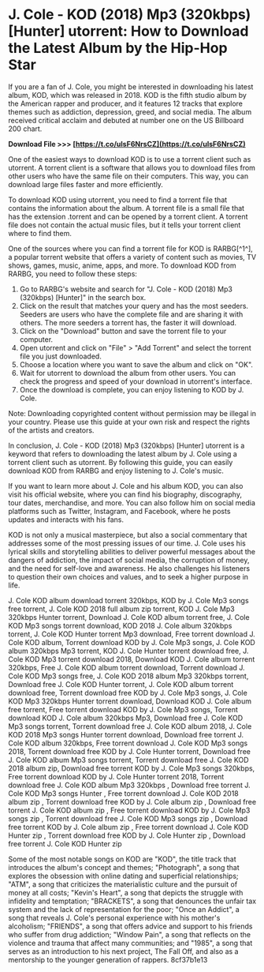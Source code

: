 # J. Cole - KOD (2018) Mp3 (320kbps) [Hunter] utorrent: How to Download the Latest Album by the Hip-Hop Star
  
If you are a fan of J. Cole, you might be interested in downloading his latest album, KOD, which was released in 2018. KOD is the fifth studio album by the American rapper and producer, and it features 12 tracks that explore themes such as addiction, depression, greed, and social media. The album received critical acclaim and debuted at number one on the US Billboard 200 chart.
 
**Download File >>> [https://t.co/ulsF6NrsCZ](https://t.co/ulsF6NrsCZ)**


  
One of the easiest ways to download KOD is to use a torrent client such as utorrent. A torrent client is a software that allows you to download files from other users who have the same file on their computers. This way, you can download large files faster and more efficiently.
  
To download KOD using utorrent, you need to find a torrent file that contains the information about the album. A torrent file is a small file that has the extension .torrent and can be opened by a torrent client. A torrent file does not contain the actual music files, but it tells your torrent client where to find them.
  
One of the sources where you can find a torrent file for KOD is RARBG[^1^], a popular torrent website that offers a variety of content such as movies, TV shows, games, music, anime, apps, and more. To download KOD from RARBG, you need to follow these steps:
  
1. Go to RARBG's website and search for "J. Cole - KOD (2018) Mp3 (320kbps) [Hunter]" in the search box.
2. Click on the result that matches your query and has the most seeders. Seeders are users who have the complete file and are sharing it with others. The more seeders a torrent has, the faster it will download.
3. Click on the "Download" button and save the torrent file to your computer.
4. Open utorrent and click on "File" > "Add Torrent" and select the torrent file you just downloaded.
5. Choose a location where you want to save the album and click on "OK".
6. Wait for utorrent to download the album from other users. You can check the progress and speed of your download in utorrent's interface.
7. Once the download is complete, you can enjoy listening to KOD by J. Cole.

Note: Downloading copyrighted content without permission may be illegal in your country. Please use this guide at your own risk and respect the rights of the artists and creators.
  
In conclusion, J. Cole - KOD (2018) Mp3 (320kbps) [Hunter] utorrent is a keyword that refers to downloading the latest album by J. Cole using a torrent client such as utorrent. By following this guide, you can easily download KOD from RARBG and enjoy listening to J. Cole's music.
  
If you want to learn more about J. Cole and his album KOD, you can also visit his official website, where you can find his biography, discography, tour dates, merchandise, and more. You can also follow him on social media platforms such as Twitter, Instagram, and Facebook, where he posts updates and interacts with his fans.
  
KOD is not only a musical masterpiece, but also a social commentary that addresses some of the most pressing issues of our time. J. Cole uses his lyrical skills and storytelling abilities to deliver powerful messages about the dangers of addiction, the impact of social media, the corruption of money, and the need for self-love and awareness. He also challenges his listeners to question their own choices and values, and to seek a higher purpose in life.
 
J. Cole KOD album download torrent 320kbps,  KOD by J. Cole Mp3 songs free torrent,  J. Cole KOD 2018 full album zip torrent,  KOD J. Cole Mp3 320kbps Hunter torrent,  Download J. Cole KOD album torrent free,  J. Cole KOD Mp3 songs torrent download,  KOD 2018 J. Cole album 320kbps torrent,  J. Cole KOD Hunter torrent Mp3 download,  Free torrent download J. Cole KOD album,  Torrent download KOD by J. Cole Mp3 songs,  J. Cole KOD album 320kbps Mp3 torrent,  KOD J. Cole Hunter torrent download free,  J. Cole KOD Mp3 torrent download 2018,  Download KOD J. Cole album torrent 320kbps,  Free J. Cole KOD album torrent download,  Torrent download J. Cole KOD Mp3 songs free,  J. Cole KOD 2018 album Mp3 320kbps torrent,  Download free J. Cole KOD Hunter torrent,  J. Cole KOD album torrent download free,  Torrent download free KOD by J. Cole Mp3 songs,  J. Cole KOD Mp3 320kbps Hunter torrent download,  Download KOD J. Cole album free torrent,  Free torrent download KOD by J. Cole Mp3 songs,  Torrent download KOD J. Cole album 320kbps Mp3,  Download free J. Cole KOD Mp3 songs torrent,  Torrent download free J. Cole KOD album 2018,  J. Cole KOD 2018 Mp3 songs Hunter torrent download,  Download free torrent J. Cole KOD album 320kbps,  Free torrent download J. Cole KOD Mp3 songs 2018,  Torrent download free KOD by J. Cole Hunter torrent,  Download free J. Cole KOD album Mp3 songs torrent,  Torrent download free J. Cole KOD 2018 album zip,  Download free torrent KOD by J. Cole Mp3 songs 320kbps,  Free torrent download KOD by J. Cole Hunter torrent 2018,  Torrent download free J. Cole KOD album Mp3 320kbps ,  Download free torrent J. Cole KOD Mp3 songs Hunter ,  Free torrent download J. Cole KOD 2018 album zip ,  Torrent download free KOD by J. Cole album zip ,  Download free torrent J. Cole KOD album zip ,  Free torrent download KOD by J. Cole Mp3 songs zip ,  Torrent download free J. Cole KOD Mp3 songs zip ,  Download free torrent KOD by J. Cole album zip ,  Free torrent download J. Cole KOD Hunter zip ,  Torrent download free KOD by J. Cole Hunter zip ,  Download free torrent J. Cole KOD Hunter zip
  
Some of the most notable songs on KOD are "KOD", the title track that introduces the album's concept and themes; "Photograph", a song that explores the obsession with online dating and superficial relationships; "ATM", a song that criticizes the materialistic culture and the pursuit of money at all costs; "Kevin's Heart", a song that depicts the struggle with infidelity and temptation; "BRACKETS", a song that denounces the unfair tax system and the lack of representation for the poor; "Once an Addict", a song that reveals J. Cole's personal experience with his mother's alcoholism; "FRIENDS", a song that offers advice and support to his friends who suffer from drug addiction; "Window Pain", a song that reflects on the violence and trauma that affect many communities; and "1985", a song that serves as an introduction to his next project, The Fall Off, and also as a mentorship to the younger generation of rappers.
 8cf37b1e13
 
